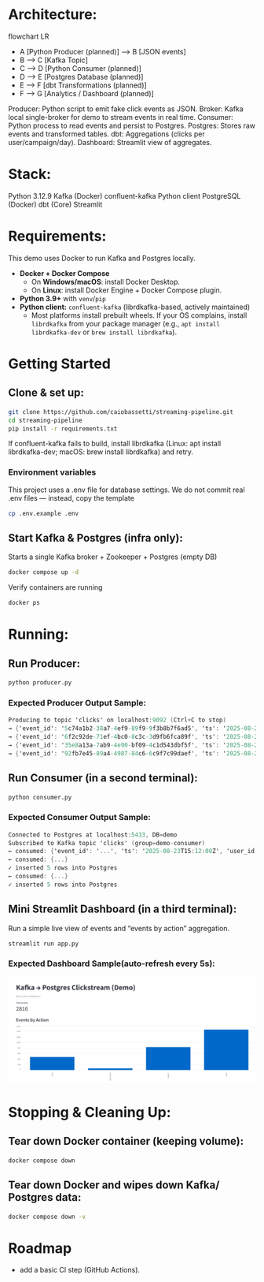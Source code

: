 # Architecture:
flowchart LR
- A [Python Producer (planned)] --> B [JSON events]
- B                             --> C [Kafka Topic]
- C                             --> D [Python Consumer (planned)]
- D                             --> E [Postgres Database (planned)]
- E                             --> F [dbt Transformations (planned)]
- F                             --> G [Analytics / Dashboard (planned)]

Producer: Python script to emit fake click events as JSON.
Broker: Kafka local single-broker for demo to stream events in real time.
Consumer: Python process to read events and persist to Postgres.
Postgres: Stores raw events and transformed tables.
dbt: Aggregations (clicks per user/campaign/day).
Dashboard: Streamlit view of aggregates.

# Stack:
Python 3.12.9
Kafka (Docker)
confluent-kafka Python client
PostgreSQL (Docker)
dbt (Core)
Streamlit

# Requirements:
This demo uses Docker to run Kafka and Postgres locally.
- **Docker + Docker Compose**
  - On **Windows/macOS**: install Docker Desktop.
  - On **Linux**: install Docker Engine + Docker Compose plugin.
- **Python 3.9+** with `venv`/`pip`
- **Python client:** `confluent-kafka` (librdkafka-based, actively maintained)
  - Most platforms install prebuilt wheels. If your OS complains, install `librdkafka` from your package manager (e.g., `apt install librdkafka-dev` or `brew install librdkafka`).

# Getting Started
## Clone & set up:
```bash
git clone https://github.com/caiobassetti/streaming-pipeline.git
cd streaming-pipeline
pip install -r requirements.txt
```
If confluent-kafka fails to build, install librdkafka (Linux: apt install librdkafka-dev; macOS: brew install librdkafka) and retry.

### Environment variables
This project uses a .env file for database settings.
We do not commit real .env files — instead, copy the template
```bash
cp .env.example .env
```

## Start Kafka & Postgres (infra only):
Starts a single Kafka broker + Zookeeper + Postgres (empty DB)
```bash
docker compose up -d
```

Verify containers are running
```bash
docker ps
```
# Running:
## Run Producer:
```bash
python producer.py
```

### Expected Producer Output Sample:
```csharp
Producing to topic 'clicks' on localhost:9092 (Ctrl+C to stop)
→ {'event_id': '5c74a1b2-38a7-4ef9-89f9-9f3b8b7f6ad5', 'ts': '2025-08-23T14:32:10.123456+00:00', 'user_id': 104, 'campaign_id': 12, 'action': 'search', 'page': '/results'}
→ {'event_id': '6f2c92de-71ef-4bc0-8c3c-3d9fb6fca89f', 'ts': '2025-08-23T14:32:11.098765+00:00', 'user_id': 109, 'campaign_id': 14, 'action': 'view', 'page': '/home'}
→ {'event_id': '35e8a13a-7ab9-4e90-bf09-4c1d543dbf5f', 'ts': '2025-08-23T14:32:11.987654+00:00', 'user_id': 102, 'campaign_id': 13, 'action': 'click', 'page': '/search'}
→ {'event_id': '92fb7e45-89a4-4987-84c6-6c9f7c99daef', 'ts': '2025-08-23T14:32:12.654321+00:00', 'user_id': 107, 'campaign_id': 12, 'action': 'view', 'page': '/home'}
```

## Run Consumer (in a second terminal):
```bash
python consumer.py
```

### Expected Consumer Output Sample:
```csharp
Connected to Postgres at localhost:5433, DB=demo
Subscribed to Kafka topic 'clicks' (group=demo-consumer)
← consumed: {'event_id': '...', 'ts': '2025-08-23T15:12:00Z', 'user_id': 104, 'campaign_id': 12, 'action': 'search', 'page': '/results'}
← consumed: {...}
✓ inserted 5 rows into Postgres
← consumed: {...}
✓ inserted 5 rows into Postgres
```

## Mini Streamlit Dashboard (in a third terminal):
Run a simple live view of events and “events by action” aggregation.
```bash
streamlit run app.py
```

### Expected Dashboard Sample(auto-refresh every 5s):
![Dashboard view](docs/streamlit-sample.png)

# Stopping & Cleaning Up:
## Tear down Docker container (keeping volume):
```bash
docker compose down
```

## Tear down Docker and wipes down Kafka/ Postgres data:
```bash
docker compose down -v
```

# Roadmap
- add a basic CI step (GitHub Actions).
